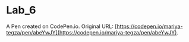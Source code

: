 # Lab_6

A Pen created on CodePen.io. Original URL: [https://codepen.io/mariya-tegza/pen/abeYwJY](https://codepen.io/mariya-tegza/pen/abeYwJY).

